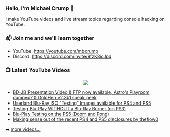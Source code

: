 ### Hello, I'm Michael Crump 👋

I make YouTube videos and live stream topics regarding console hacking on YouTube. 

### 📬 Join me and we'll learn together

- YouTube: https://youtube.com/mbcrump
- Discord: https://discord.com/invite/9fzK8jcJpd

### 📺 Latest YouTube Videos

<div align="center">

[<img src="https://img.shields.io/badge/-Subscribe-red?style=for-the-badge&logo=youtube&logoColor=white"/>](https://www.youtube.com/c/mbcrump?sub_confirmation=1)

</div>

<!-- YOUTUBE:START -->
- [BD-JB Presentation Video &amp; FTP now available, Astro&#39;s Playroom dumped? &amp; GoldHen v2.3b1 sneak peek](https://www.youtube.com/watch?v=SFsNreadp1I)
- [Userland Blu-Ray ISO &quot;Testing&quot; Images available for PS4 and PS5](https://www.youtube.com/watch?v=8jEG-pq2sXs)
- [Testing Blu-Play WITHOUT a Blu-Ray Burner &lpar;on PS3&rpar;](https://www.youtube.com/watch?v=QZR_zKsLfOM)
- [Blu-Play Testing on the PS5 &lpar;Doom and Pong&rpar;](https://www.youtube.com/watch?v=e5baoyh3eRY)
- [Making sense out of the recent PS4 and PS5 disclosures by theflow0](https://www.youtube.com/watch?v=psHjBkuDvTw)
<!-- YOUTUBE:END -->

➡️ [more videos...](https://youtube.com/mbcrump)

